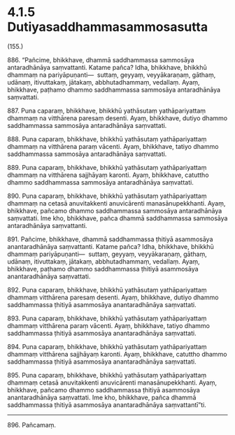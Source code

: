 

# 4.1.5 Dutiyasaddhammasammosasutta




(155.)

886\. “Pañcime, bhikkhave, dhammā saddhammassa sammosāya antaradhānāya saṃvattanti. Katame pañca? Idha, bhikkhave, bhikkhū dhammaṃ na pariyāpuṇanti—  suttaṃ, geyyaṃ, veyyākaraṇaṃ, gāthaṃ, udānaṃ, itivuttakaṃ, jātakaṃ, abbhutadhammaṃ, vedallaṃ. Ayaṃ, bhikkhave, paṭhamo dhammo saddhammassa sammosāya antaradhānāya saṃvattati.

887\. Puna caparaṃ, bhikkhave, bhikkhū yathāsutaṃ yathāpariyattaṃ dhammaṃ na vitthārena paresaṃ desenti. Ayaṃ, bhikkhave, dutiyo dhammo saddhammassa sammosāya antaradhānāya saṃvattati.

888\. Puna caparaṃ, bhikkhave, bhikkhū yathāsutaṃ yathāpariyattaṃ dhammaṃ na vitthārena paraṃ vācenti. Ayaṃ, bhikkhave, tatiyo dhammo saddhammassa sammosāya antaradhānāya saṃvattati.

889\. Puna caparaṃ, bhikkhave, bhikkhū yathāsutaṃ yathāpariyattaṃ dhammaṃ na vitthārena sajjhāyaṃ karonti. Ayaṃ, bhikkhave, catuttho dhammo saddhammassa sammosāya antaradhānāya saṃvattati.

890\. Puna caparaṃ, bhikkhave, bhikkhū yathāsutaṃ yathāpariyattaṃ dhammaṃ na cetasā anuvitakkenti anuvicārenti manasānupekkhanti. Ayaṃ, bhikkhave, pañcamo dhammo saddhammassa sammosāya antaradhānāya saṃvattati. Ime kho, bhikkhave, pañca dhammā saddhammassa sammosāya antaradhānāya saṃvattanti.

891\. Pañcime, bhikkhave, dhammā saddhammassa ṭhitiyā asammosāya anantaradhānāya saṃvattanti. Katame pañca? Idha, bhikkhave, bhikkhū dhammaṃ pariyāpuṇanti—  suttaṃ, geyyaṃ, veyyākaraṇaṃ, gāthaṃ, udānaṃ, itivuttakaṃ, jātakaṃ, abbhutadhammaṃ, vedallaṃ. Ayaṃ, bhikkhave, paṭhamo dhammo saddhammassa ṭhitiyā asammosāya anantaradhānāya saṃvattati.

892\. Puna caparaṃ, bhikkhave, bhikkhū yathāsutaṃ yathāpariyattaṃ dhammaṃ vitthārena paresaṃ desenti. Ayaṃ, bhikkhave, dutiyo dhammo saddhammassa ṭhitiyā asammosāya anantaradhānāya saṃvattati.

893\. Puna caparaṃ, bhikkhave, bhikkhū yathāsutaṃ yathāpariyattaṃ dhammaṃ vitthārena paraṃ vācenti. Ayaṃ, bhikkhave, tatiyo dhammo saddhammassa ṭhitiyā asammosāya anantaradhānāya saṃvattati.

894\. Puna caparaṃ, bhikkhave, bhikkhū yathāsutaṃ yathāpariyattaṃ dhammaṃ vitthārena sajjhāyaṃ karonti. Ayaṃ, bhikkhave, catuttho dhammo saddhammassa ṭhitiyā asammosāya anantaradhānāya saṃvattati.

895\. Puna caparaṃ, bhikkhave, bhikkhū yathāsutaṃ yathāpariyattaṃ dhammaṃ cetasā anuvitakkenti anuvicārenti manasānupekkhanti. Ayaṃ, bhikkhave, pañcamo dhammo saddhammassa ṭhitiyā asammosāya anantaradhānāya saṃvattati. Ime kho, bhikkhave, pañca dhammā saddhammassa ṭhitiyā asammosāya anantaradhānāya saṃvattantī”ti.

---

896\. Pañcamaṃ.





